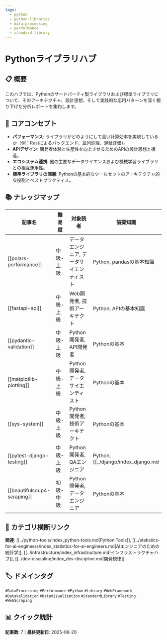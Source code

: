 ```yaml
---
tags:
  - python
  - python-libraries
  - data-processing
  - performance
  - standard-library
---
```


# Pythonライブラリハブ

## 📋 概要
このハブでは、Pythonのサードパーティ製ライブラリおよび標準ライブラリについて、そのアーキテクチャ、設計思想、そして実践的な応用パターンを深く掘り下げた分析レポートを集約します。

## 🎯 コアコンセプト
- **パフォーマンス**: ライブラリがどのようにして高い計算効率を実現しているか（例：Rustによるバックエンド、並列処理、遅延評価）。
- **APIデザイン**: 開発者体験と生産性を向上させるためのAPIの設計思想と構造。
- **エコシステム連携**: 他の主要なデータサイエンスおよび機械学習ライブラリとの相互運用性。
- **標準ライブラリの深層**: Pythonの基本的なツールセットのアーキテクチャ的な役割とベストプラクティス。

## 📚 ナレッジマップ

| 記事名                                      | 難易度 | 対象読者                               | 前提知識                   |
| ------------------------------------------- | ------ | -------------------------------------- | -------------------------- |
| [[polars-performance]] | 中級-上級 | データエンジニア, データサイエンティスト | Python, pandasの基本知識 |
| [[fastapi-api]] | 中級-上級 | Web開発者, 技術アーキテクト | Python, APIの基本知識 |
| [[pydantic-validation]] | 中級-上級 | Python開発者, API開発者 | Pythonの基本 |
| [[matplotlib-plotting]] | 中級-上級 | Python開発者, データサイエンティスト | Pythonの基本 |
| [[sys-system]] | 中級-上級 | Python開発者, 技術アーキテクト | Pythonの基本 |
| [[pytest-django-testing]] | 中級-上級 | Python開発者, QAエンジニア | Python, [[../django/index_django.md|Django]]の基本 |
| [[beautifulsoup4-scraping]] | 初級-中級 | Python開発者, データエンジニア | Pythonの基本 |

## 🔗 カテゴリ横断リンク
**関連**: [[../python-tools/index_python-tools.md|Python Tools]], [[../statistics-for-ai-engineers/index_statistics-for-ai-engineers.md|AIエンジニアのための統計学]], [[../infrastructure/index_infrastructure.md|インフラストラクチャハブ]], [[../dev-discipline/index_dev-discipline.md|開発規律]]

## 🏷️ ドメインタグ
`#DataProcessing` `#Performance` `#Python` `#Library` `#WebFramework` `#DataValidation` `#DataVisualization` `#StandardLibrary` `#Testing` `#WebScraping`

## 📊 クイック統計
**記事数**: 7 | **最終更新日**: 2025-08-20
